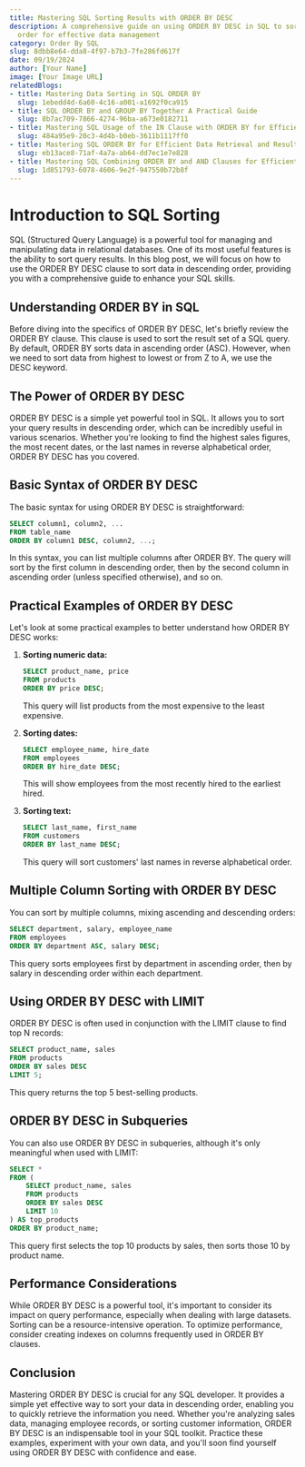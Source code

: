 ```yaml
---
title: Mastering SQL Sorting Results with ORDER BY DESC
description: A comprehensive guide on using ORDER BY DESC in SQL to sort data in descending
  order for effective data management
category: Order By SQL
slug: 8dbb8e64-dda8-4f97-b7b3-7fe286fd617f
date: 09/19/2024
author: [Your Name]
image: [Your Image URL]
relatedBlogs:
- title: Mastering Data Sorting in SQL ORDER BY
  slug: 1ebedd4d-6a60-4c16-a001-a1692f0ca915
- title: SQL ORDER BY and GROUP BY Together A Practical Guide
  slug: 8b7ac709-7866-4274-96ba-a673e0182711
- title: Mastering SQL Usage of the IN Clause with ORDER BY for Efficient Querying
  slug: 484a95e9-20c3-4d4b-b0eb-3611b1117ff0
- title: Mastering SQL ORDER BY for Efficient Data Retrieval and Result Sorting
  slug: eb13ace8-71af-4a7a-ab64-dd7ec1e7e828
- title: Mastering SQL Combining ORDER BY and AND Clauses for Efficient Data Retrieval
  slug: 1d851793-6078-4606-9e2f-947550b72b8f
---
```


# Introduction to SQL Sorting

SQL (Structured Query Language) is a powerful tool for managing and manipulating data in relational databases. One of its most useful features is the ability to sort query results. In this blog post, we will focus on how to use the ORDER BY DESC clause to sort data in descending order, providing you with a comprehensive guide to enhance your SQL skills.

## Understanding ORDER BY in SQL

Before diving into the specifics of ORDER BY DESC, let's briefly review the ORDER BY clause. This clause is used to sort the result set of a SQL query. By default, ORDER BY sorts data in ascending order (ASC). However, when we need to sort data from highest to lowest or from Z to A, we use the DESC keyword.

## The Power of ORDER BY DESC

ORDER BY DESC is a simple yet powerful tool in SQL. It allows you to sort your query results in descending order, which can be incredibly useful in various scenarios. Whether you're looking to find the highest sales figures, the most recent dates, or the last names in reverse alphabetical order, ORDER BY DESC has you covered.

## Basic Syntax of ORDER BY DESC

The basic syntax for using ORDER BY DESC is straightforward:

```sql
SELECT column1, column2, ...
FROM table_name
ORDER BY column1 DESC, column2, ...;
```

In this syntax, you can list multiple columns after ORDER BY. The query will sort by the first column in descending order, then by the second column in ascending order (unless specified otherwise), and so on.

## Practical Examples of ORDER BY DESC

Let's look at some practical examples to better understand how ORDER BY DESC works:

1. **Sorting numeric data:**
   ```sql
   SELECT product_name, price
   FROM products
   ORDER BY price DESC;
   ```

   This query will list products from the most expensive to the least expensive.

2. **Sorting dates:**
   ```sql
   SELECT employee_name, hire_date
   FROM employees
   ORDER BY hire_date DESC;
   ```

   This will show employees from the most recently hired to the earliest hired.

3. **Sorting text:**
   ```sql
   SELECT last_name, first_name
   FROM customers
   ORDER BY last_name DESC;
   ```

   This query will sort customers' last names in reverse alphabetical order.

## Multiple Column Sorting with ORDER BY DESC

You can sort by multiple columns, mixing ascending and descending orders:

```sql
SELECT department, salary, employee_name
FROM employees
ORDER BY department ASC, salary DESC;
```

This query sorts employees first by department in ascending order, then by salary in descending order within each department.

## Using ORDER BY DESC with LIMIT

ORDER BY DESC is often used in conjunction with the LIMIT clause to find top N records:

```sql
SELECT product_name, sales
FROM products
ORDER BY sales DESC
LIMIT 5;
```

This query returns the top 5 best-selling products.

## ORDER BY DESC in Subqueries

You can also use ORDER BY DESC in subqueries, although it's only meaningful when used with LIMIT:

```sql
SELECT *
FROM (
    SELECT product_name, sales
    FROM products
    ORDER BY sales DESC
    LIMIT 10
) AS top_products
ORDER BY product_name;
```

This query first selects the top 10 products by sales, then sorts those 10 by product name.

## Performance Considerations

While ORDER BY DESC is a powerful tool, it's important to consider its impact on query performance, especially when dealing with large datasets. Sorting can be a resource-intensive operation. To optimize performance, consider creating indexes on columns frequently used in ORDER BY clauses.

## Conclusion

Mastering ORDER BY DESC is crucial for any SQL developer. It provides a simple yet effective way to sort your data in descending order, enabling you to quickly retrieve the information you need. Whether you're analyzing sales data, managing employee records, or sorting customer information, ORDER BY DESC is an indispensable tool in your SQL toolkit. Practice these examples, experiment with your own data, and you'll soon find yourself using ORDER BY DESC with confidence and ease.